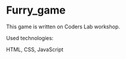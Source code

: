 # Furry_game

This game is written on Coders Lab workshop.

Used technologies:

HTML, CSS, JavaScript
